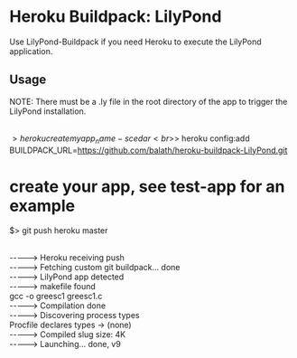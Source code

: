 # Heroku Buildpack: LilyPond

Use LilyPond-Buildpack if you need Heroku to execute the LilyPond application.

## Usage

NOTE: There must be a .ly file in the root directory of the app to trigger the LilyPond installation.

<br>$> heroku create myapp_name -s cedar
<br>$> heroku config:add BUILDPACK_URL=https://github.com/balath/heroku-buildpack-LilyPond.git

# create your app, see test-app for an example

$> git push heroku master

<br>-----> Heroku receiving push
<br>-----> Fetching custom git buildpack... done
<br>-----> LilyPond app detected
<br>-----> makefile found
<br>gcc -o greesc1 greesc1.c
<br>-----> Compilation done
<br>-----> Discovering process types
       <br>Procfile declares types -> (none)
<br>-----> Compiled slug size: 4K
<br>-----> Launching... done, v9


